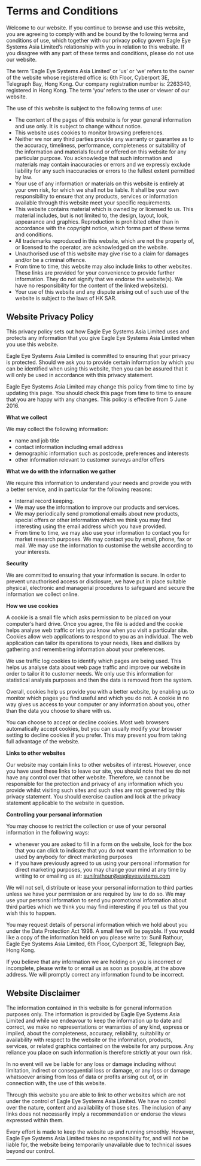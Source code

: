 Terms and Conditions
====================

Welcome to our website. If you continue to browse and use this website, you are agreeing to comply with and be bound by the following terms and conditions of use, which together with our privacy policy govern Eagle Eye Systems Asia Limited’s relationship with you in relation to this website. If you disagree with any part of these terms and conditions, please do not use our website.

The term ‘Eagle Eye Systems Asia Limited’ or ‘us’ or ‘we’ refers to the owner of the website whose registered office is: 6th Floor, Cyberport 3E, Telegraph Bay, Hong Kong. Our company registration number is: 2263340, registered in Hong Kong. The term ‘you’ refers to the user or viewer of our website.

The use of this website is subject to the following terms of use:

 - The content of the pages of this website is for your general information and use only. It is subject to change without notice.
 - This website uses cookies to monitor browsing preferences.
 - Neither we nor any third parties provide any warranty or guarantee as
   to the accuracy, timeliness, performance, completeness or suitability
   of the information and materials found or offered on this website for
   any particular purpose. You acknowledge that such information and
   materials may contain inaccuracies or errors and we expressly exclude
   liability for any such inaccuracies or errors to the fullest extent
   permitted by law.
 - Your use of any information or materials on this website is entirely
   at your own risk, for which we shall not be liable. It shall be your
   own responsibility to ensure that any products, services or
   information available through this website meet your specific
   requirements.
 - This website contains material which is owned by or licensed to us.
   This material includes, but is not limited to, the design, layout,
   look, appearance and graphics. Reproduction is prohibited other than
   in accordance with the copyright notice, which forms part of these
   terms and conditions.
 - All trademarks reproduced in this website, which are not the property
   of, or licensed to the operator, are acknowledged on the website.
 - Unauthorised use of this website may give rise to a claim for damages
   and/or be a criminal offence.
 - From time to time, this website may also include links to other
   websites. These links are provided for your convenience to provide
   further information. They do not signify that we endorse the
   website(s). We have no responsibility for the content of the linked
   website(s).
 - Your use of this website and any dispute arising out of such use of
   the website is subject to the laws of HK SAR.

Website Privacy Policy
----------------------

This privacy policy sets out how Eagle Eye Systems Asia Limited uses and protects any information that you give Eagle Eye Systems Asia Limited when you use this website.

Eagle Eye Systems Asia Limited is committed to ensuring that your privacy is protected. Should we ask you to provide certain information by which you can be identified when using this website, then you can be assured that it will only be used in accordance with this privacy statement.

Eagle Eye Systems Asia Limited may change this policy from time to time by updating this page. You should check this page from time to time to ensure that you are happy with any changes. This policy is effective from 5 June 2016.

**What we collect**

We may collect the following information:

 - name and job title
 - contact information including email address
 - demographic information such as postcode, preferences and interests
 - other information relevant to customer surveys and/or offers

**What we do with the information we gather**

We require this information to understand your needs and provide you with a better service, and in particular for the following reasons:

 - Internal record keeping.
 - We may use the information to improve our products and services.
 - We may periodically send promotional emails about new products,
   special offers or other information which we think you may find
   interesting using the email address which you have provided.
 - From time to time, we may also use your information to contact you
   for market research purposes. We may contact you by email, phone, fax
   or mail. We may use the information to customise the website
   according to your interests.

**Security**

We are committed to ensuring that your information is secure. In order to prevent unauthorised access or disclosure, we have put in place suitable physical, electronic and managerial procedures to safeguard and secure the information we collect online.

**How we use cookies**

A cookie is a small file which asks permission to be placed on your computer’s hard drive. Once you agree, the file is added and the cookie helps analyse web traffic or lets you know when you visit a particular site. Cookies allow web applications to respond to you as an individual. The web application can tailor its operations to your needs, likes and dislikes by gathering and remembering information about your preferences.

We use traffic log cookies to identify which pages are being used. This helps us analyse data about web page traffic and improve our website in order to tailor it to customer needs. We only use this information for statistical analysis purposes and then the data is removed from the system.

Overall, cookies help us provide you with a better website, by enabling us to monitor which pages you find useful and which you do not. A cookie in no way gives us access to your computer or any information about you, other than the data you choose to share with us.

You can choose to accept or decline cookies. Most web browsers automatically accept cookies, but you can usually modify your browser setting to decline cookies if you prefer. This may prevent you from taking full advantage of the website.

**Links to other websites**

Our website may contain links to other websites of interest. However, once you have used these links to leave our site, you should note that we do not have any control over that other website. Therefore, we cannot be responsible for the protection and privacy of any information which you provide whilst visiting such sites and such sites are not governed by this privacy statement. You should exercise caution and look at the privacy statement applicable to the website in question.

**Controlling your personal information**

You may choose to restrict the collection or use of your personal information in the following ways:

 - whenever you are asked to fill in a form on the website, look for the
   box that you can click to indicate that you do not want the
   information to be used by anybody for direct marketing purposes
 - if you have previously agreed to us using your personal information
   for direct marketing purposes, you may change your mind at any time
   by writing to or emailing us at: sunilrathour@eagleyesystems.com

We will not sell, distribute or lease your personal information to third parties unless we have your permission or are required by law to do so. We may use your personal information to send you promotional information about third parties which we think you may find interesting if you tell us that you wish this to happen.

You may request details of personal information which we hold about you under the Data Protection Act 1998. A small fee will be payable. If you would like a copy of the information held on you please write to: Sunil Rathour, Eagle Eye Systems Asia Limited, 6th Floor, Cyberport 3E, Telegraph Bay, Hong Kong.

If you believe that any information we are holding on you is incorrect or incomplete, please write to or email us as soon as possible, at the above address. We will promptly correct any information found to be incorrect.


Website Disclaimer
------------------

The information contained in this website is for general information purposes only. The information is provided by Eagle Eye Systems Asia Limited and while we endeavour to keep the information up to date and correct, we make no representations or warranties of any kind, express or implied, about the completeness, accuracy, reliability, suitability or availability with respect to the website or the information, products, services, or related graphics contained on the website for any purpose. Any reliance you place on such information is therefore strictly at your own risk.

In no event will we be liable for any loss or damage including without limitation, indirect or consequential loss or damage, or any loss or damage whatsoever arising from loss of data or profits arising out of, or in connection with, the use of this website.

Through this website you are able to link to other websites which are not under the control of Eagle Eye Systems Asia Limited. We have no control over the nature, content and availability of those sites. The inclusion of any links does not necessarily imply a recommendation or endorse the views expressed within them.

Every effort is made to keep the website up and running smoothly. However, Eagle Eye Systems Asia Limited takes no responsibility for, and will not be liable for, the website being temporarily unavailable due to technical issues beyond our control.

_________________________________________________________________________